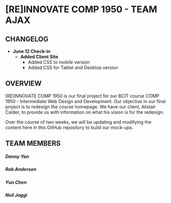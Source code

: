 [RE]INNOVATE COMP 1950 - TEAM AJAX
===============

## CHANGELOG


* **June 12 Check-in**
  - **Added Client Site**
    - Added CSS to mobile version
    - Added CSS for Tablet and Desktop version

OVERVIEW
--------

[RE]INNOVATE COMP 1950 is our final project for our BCIT course COMP 1950 - Intermediate Web Design and Development. Our objective in our final project is to redesign the course homepage. We have our client, Alistair Calder, to provide us with information on what his vision is for the redesign.

Over the course of two weeks, we will be updating and modifying the content here in this GitHub repository to build our mock-ups.

TEAM MEMBERS
------------

##### Danny Yan
##### Rob Anderson
##### Yun Chen
##### Neil Jaggi
